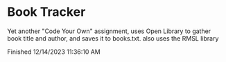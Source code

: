 # Book Tracker

Yet another "Code Your Own" assignment, uses Open Library to gather book title and author, and saves it to books.txt.
also uses the RMSL library

Finished 12/14/2023 11:36:10 AM
